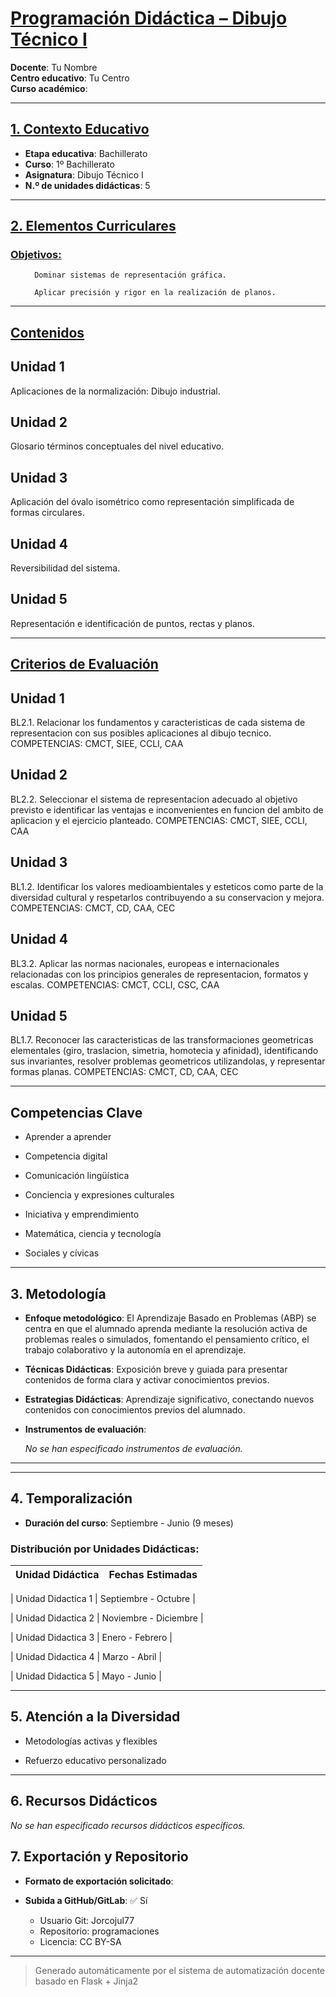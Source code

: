 # <u>Programación Didáctica – Dibujo Técnico I</u>

**Docente**: Tu Nombre  
**Centro educativo**: Tu Centro  
**Curso académico**:   

---

## <u>1. Contexto Educativo</u>

- **Etapa educativa**: Bachillerato
- **Curso**: 1º Bachillerato
- **Asignatura**: Dibujo Técnico I
- **N.º de unidades didácticas**: 5

---
## <u>2. Elementos Curriculares</u>

### <u>Objetivos:</u>


  <ul>
    
      Dominar sistemas de representación gráfica.
    
      Aplicar precisión y rigor en la realización de planos.
    
  </ul>


---

## <u>Contenidos</u>

## Unidad 1
Aplicaciones de la normalización: Dibujo industrial.

## Unidad 2
Glosario términos conceptuales del nivel educativo.

## Unidad 3
Aplicación del óvalo isométrico como representación simplificada de formas circulares.

## Unidad 4
Reversibilidad del sistema.

## Unidad 5
Representación e identificación de puntos, rectas y planos.


---

## <u>Criterios de Evaluación</u>

## Unidad 1
BL2.1. Relacionar los fundamentos y caracteristicas de cada sistema de representacion con sus posibles
aplicaciones al dibujo tecnico.
COMPETENCIAS: CMCT, SIEE, CCLI, CAA

## Unidad 2
BL2.2. Seleccionar el sistema de representacion adecuado al objetivo previsto e identificar las ventajas e
inconvenientes en funcion del ambito de aplicacion y el ejercicio planteado.
COMPETENCIAS: CMCT, SIEE, CCLI, CAA

## Unidad 3
BL1.2. Identificar los valores medioambientales y esteticos como parte de la diversidad cultural y
respetarlos contribuyendo a su conservacion y mejora.
COMPETENCIAS: CMCT, CD, CAA, CEC

## Unidad 4
BL3.2. Aplicar las normas nacionales, europeas e internacionales relacionadas con los principios
generales de representacion, formatos y escalas.
COMPETENCIAS: CMCT, CCLI, CSC, CAA

## Unidad 5
BL1.7. Reconocer las caracteristicas de las transformaciones geometricas elementales (giro, traslacion,
simetria, homotecia y afinidad), identificando sus invariantes, resolver problemas geometricos
utilizandolas, y representar formas planas.
COMPETENCIAS: CMCT, CD, CAA, CEC


---

## Competencias Clave


- Aprender a aprender

- Competencia digital

- Comunicación lingüística

- Conciencia y expresiones culturales

- Iniciativa y emprendimiento

- Matemática, ciencia y tecnología

- Sociales y cívicas



---

## 3. Metodología

- **Enfoque metodológico**: El Aprendizaje Basado en Problemas (ABP) se centra en que el alumnado aprenda mediante la resolución activa de problemas reales o simulados, fomentando el pensamiento crítico, el trabajo colaborativo y la autonomía en el aprendizaje.
- **Técnicas Didácticas**: Exposición breve y guiada para presentar contenidos de forma clara y activar conocimientos previos.
- **Estrategias Didácticas**: Aprendizaje significativo, conectando nuevos contenidos con conocimientos previos del alumnado.
- **Instrumentos de evaluación**:

  _No se han especificado instrumentos de evaluación._


---
---

## 4. Temporalización

- **Duración del curso**: Septiembre - Junio (9 meses)

### **Distribución por Unidades Didácticas:**


| Unidad Didáctica | Fechas Estimadas |
|------------------|------------------|


| Unidad Didactica 1 | Septiembre - Octubre |

| Unidad Didactica 2 | Noviembre - Diciembre |

| Unidad Didactica 3 | Enero - Febrero |

| Unidad Didactica 4 | Marzo - Abril |

| Unidad Didactica 5 | Mayo - Junio |



---

## 5. Atención a la Diversidad



* Metodologías activas y flexibles

* Refuerzo educativo personalizado


---

## 6. Recursos Didácticos


_No se han especificado recursos didácticos específicos._

## 7. Exportación y Repositorio

- **Formato de exportación solicitado**: 
- **Subida a GitHub/GitLab**: ✅ Sí

  - Usuario Git: Jorcojul77
  - Repositorio: programaciones
  - Licencia: CC BY-SA


---

> Generado automáticamente por el sistema de automatización docente basado en Flask + Jinja2